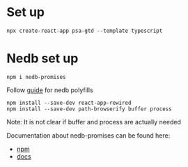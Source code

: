 # Set up

    npx create-react-app psa-gtd --template typescript

# Nedb set up

    npm i nedb-promises

Follow [guide](https://www.alchemy.com/blog/how-to-polyfill-node-core-modules-in-webpack-5) for nedb polyfills

    npm install --save-dev react-app-rewired
    npm install --save-dev path-browserify buffer process

Note: It is not clear if buffer and process are actually needed

Documentation about nedb-promises can be found here:

- [npm](https://www.npmjs.com/package/nedb-promises)
- [docs](https://github.com/bajankristof/nedb-promises/master/docs.md)
